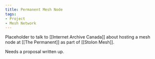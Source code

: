 ```yaml
---
title: Permanent Mesh Node
tags:
- Project
- Mesh Network
---
```

Placeholder to talk to [[Internet Archive Canada]] about hosting a mesh node at [[The Permanent]] as part of [[Stolon Mesh]].

Needs a proposal written up.